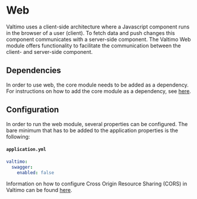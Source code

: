 # Web
Valtimo uses a client-side architecture where a Javascript component runs in the browser of a user (client). To fetch data and push changes this component communicates with a server-side component. The Valtimo Web module offers functionality to facilitate the communication between the client- and server-side component.
## Dependencies

In order to use web, the core module needs to be added as a dependency. For instructions on how to
add the core module as a dependency, see [here](../core.md).

## Configuration

In order to run the web module, several properties can be configured. The bare minimum that has to be added to the
application properties is the following:

#### **`application.yml`**
```yaml
valtimo:
  swagger:
    enabled: false
```

Information on how to configure Cross Origin Resource Sharing (CORS) in Valtimo can be found [here](valtimo-cors.md).
